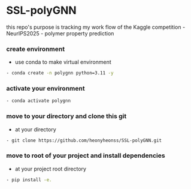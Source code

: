 # SSL-polyGNN
this repo's purpose is tracking my work flow of the Kaggle competition - NeurIPS2025 - polymer property prediction

### create environment
- use conda to make virtual environment
```bash
- conda create -n polygnn python=3.11 -y
```

### activate your environment
```bash
- conda activate polygnn
```

### move to your directory and clone this git
- at your directory
```bash
- git clone https://github.com/heonyheonss/SSL-polyGNN.git
```

### move to root of your project and install dependencies
- at your project root directory
```bash
- pip install -e.
```
